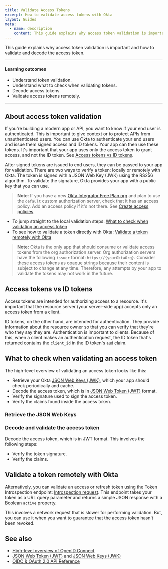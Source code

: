 ```yaml
---
title: Validate Access Tokens
excerpt: How to validate access tokens with Okta
layout: Guides
meta:
  - name: description
    content: This guide explains why access token validation is important and how to validate the access token.
---
```


This guide explains why access token validation is important and how to validate and decode the access token.

---

#### Learning outcomes

* Understand token validation.
* Understand what to check when validating tokens.
* Decode access tokens.
* Validate access tokens remotely.

---

## About access token validation

If you're building a modern app or API, you want to know if your end user is authenticated. This is important to give context or to protect APIs from unauthenticated users. You can use Okta to authenticate your end users and issue them signed access and ID tokens. Your app can then use these tokens. It's important that your app uses only the access token to grant access, and not the ID token. See [Access tokens vs ID tokens](#access-tokens-vs-id-tokens).

After signed tokens are issued to end users, they can be passed to your app for validation. There are two ways to verify a token: locally or remotely with Okta. The token is signed with a JSON Web Key (JWK) using the RS256 algorithm. To validate the signature, Okta provides your app with a public key that you can use.

> **Note**: If you have a new [Okta Integrator Free Plan org](https://developer.okta.com/signup) and plan to use the `default` custom authorization server, check that it has an access policy. Add an access policy if it's not there. See [Create access policies](https://help.okta.com/okta_help.htm?type=oie&id=ext-create-access-policies).

* To jump straight to the local validation steps: [What to check when validating an access token](#what-to-check-when-validating-an-access-token)
* To see how to validate a token directly with Okta: [Validate a token remotely with Okta](#validate-a-token-remotely-with-okta)

> **Note:** Okta is the only app that should consume or validate access tokens from the org authorization server. Org authorization servers have the following `issuer` format: `https://{yourOktaOrg}`. Consider these access tokens as opaque strings because their content is subject to change at any time. Therefore, any attempts by your app to validate the tokens may not work in the future.

## Access tokens vs ID tokens

Access tokens are intended for authorizing access to a resource. It's important that the resource server (your server-side app) accepts only an access token from a client.

ID tokens, on the other hand, are intended for authentication. They provide information about the resource owner so that you can verify that they're who they say they are. Authentication is important to clients. Because of this, when a client makes an authentication request, the ID token that's returned contains the `client_id` in the ID token's `aud` claim.

## What to check when validating an access token

The high-level overview of validating an access token looks like this:

* Retrieve your Okta [JSON Web Keys (JWK)](https://datatracker.ietf.org/doc/html/rfc7517), which your app should check periodically and cache.
* Decode the access token, which is in [JSON Web Token (JWT)](https://datatracker.ietf.org/doc/html/rfc7519) format.
* Verify the signature used to sign the access token.
* Verify the claims found inside the access token.

### Retrieve the JSON Web Keys

<StackSnippet snippet="retrievekeys" />

### Decode and validate the access token

Decode the access token, which is in JWT format. This involves the following steps:

* Verify the token signature.
* Verify the claims.

<StackSnippet snippet="accesstoken" />

## Validate a token remotely with Okta

Alternatively, you can validate an access or refresh token using the Token Introspection endpoint: [Introspection request](https://developer.okta.com/docs/api/openapi/okta-oauth/oauth/tag/CustomAS/#tag/CustomAS/operation/introspectCustomAS). This endpoint takes your token as a URL query parameter and returns a simple JSON response with a Boolean `active` property.

This involves a network request that is slower for performing validation. But, you can use it when you want to guarantee that the access token hasn't been revoked.

## See also

* [High-level overview of OpenID Connect](/docs/concepts/oauth-openid/#openid-connect)
* [JSON Web Token (JWT)](https://tools.ietf.org/html/rfc7519) and [JSON Web Keys (JWK)](https://tools.ietf.org/html/rfc7517)
* [OIDC & OAuth 2.0 API Reference](https://developer.okta.com/docs/api/openapi/okta-oauth/guides/overview/#id-token)
